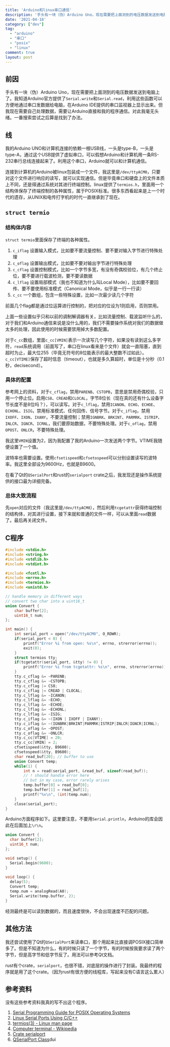 ```yaml
---
title: 'Arduino和linux串口通信'
description: '手头有一块（伪）Arduino Uno，现在需要把上面测到的电压数据发送到电脑上了。我知道Arduino官方提供了`Serial.write`和`Serial.read`，利用这些函数可以方便地通过串口发数据给电脑，在Arduino IDE提供的串口监视器上显示出来。但我现在需要自己处理数据，需要让Arduino直接和我的程序通信。对此我毫无头绪。一番搜索尝试之后算是找到了办法。'
date: '2021-04-18'
category: ["dev"]
tag:
  - "arduino"
  - "串口"
  - "posix"
  - "linux"
comment: true
layout: post
---
```


## 前因

手头有一块（伪）Arduino Uno，现在需要把上面测到的电压数据发送到电脑上了。我知道Arduino官方提供了`Serial.write`和`Serial.read`，利用这些函数可以方便地通过串口发数据给电脑，在Arduino IDE提供的串口监视器上显示出来。但我现在需要自己处理数据，需要让Arduino直接和我的程序通信。对此我毫无头绪。一番搜索尝试之后算是找到了办法。

## 线

我的Arduino UNO和计算机连接的依赖一根USB线，一头是type-B，一头是type-A，通过这个USB提供了虚拟串口，可以假想Arduino和计算机用一条RS-232串行总线连接起来了。利用这个串口，Arduino就可以和计算机通信。

连接到计算机的Arduino被linux包装成一个文件，我这里是`/dev/ttyACM0`，只要对这个文件进行响应的读写，就可以实现通信。但是毕竟串口和硬盘上的文件本质上不同，还是得通过系统对其进行终端控制。linux提供了`termios.h`，里面用一个结构体保存了终端控制的各种属性，属于POSIX标准。很多东西看起来是上一个时代的遗存，从UNIX和电传打字机的时代一直继承到了现在。

## `struct termio`

### 结构体内容

`struct termio`里面保存了终端的各种属性。

1. `c_iflag` 设置输入模式，比如要不要流量控制、要不要对输入字节进行特殊处理
2. `c_oflag` 设置输出模式，比如要不要对输出字节进行特殊处理
3. `c_cflag` 设置控制模式，比如一个字节多宽，有没有奇偶校验位，有几个终止位，要不要进行载波检测，要不要读数据
4. `c_lflag` 设置局部模式（我也不知道为什么叫Local Mode），比如要不要回传、要不要使用标准模式（Canonical Mode，似乎是一行一行读）
5. `c_cc` 一个数组，包含一些特殊设置，比如一次最少读几个字符

前面几个flag都是通过位运算进行控制的，把对应的位设为1则启用，否则禁用。

上面一些设置似乎只和以前的调制解调器有关，比如流量控制、载波监听什么的，对于我们和Arduino通信来说是没什么用的，我们不需要操作系统对我们的数据做太多的处理，因此使用的时候需要禁用掉大多数配置。

对于`c_cc`数组，里面`c_cc[VMIN]`表示一次读写几个字符，如果没有读到这么多字符，`read`系统调用（前面写了，串口在linux看来是个文件）就会一直阻塞，直到超时为止，最大位255（毕竟无符号的8位能表示的最大整数不过如此）。`c_cc[VTIME]`保存了超时信息（timeout），也就是多久算超时，单位是十分秒（0.1秒，decisecond）。

### 具体的配置

参考网上的资料，对于`c_cflag`，禁用`PARENB`、`CSTOPB`，意思是禁用奇偶校验，只用一个停止位。启用`CS8`、`CREAD`和`CLOCAL`，字节8位长（现在真的还有什么设备字节长度不是8位吗？），可以读写。对于`c_lflag`，禁用`ICANON`、`ECHO`、`ECHOE`、`ECHONL`、`ISIG`，禁用标准模式、任何回传、信号字节。对于`c_iflag`，禁用`IXOFF`、`IXON`、`IXANY`，不要流量控制；禁用`IGNBRK`、`BRKINT`、`PARMRK`、`ISTRIP`、`INLCR`、`IGNCR`、`ICRNL`，我们要原始数据，不要特殊处理。对于`c_oflag`，禁用`OPOST`、`ONLCR`，不要特殊处理。

我这里`VMIN`设置为2，因为我配置了我的Arduino一次发送两个字节。VTIME我随便设置了一个值。

波特率也需要设置。使用`cfsetispeed`和`cfsetospeed`可以分别设置读写的波特率。我这里全部设为9600Hz，也就是B9600。

在看了Qt的`QSerialPort`和rust的`serialport` crate之后，我发现还是操作系统提供的接口最为详细完备。

### 总体大致流程

先`open`对应的文件（我这里是`/dev/ttyACM0`），然后利用`tcgetattr`获得终端控制的结构体，对其进行设置，接下来就和普通的文件一样，可以从里面`read`数据了。最后再关闭文件。

## C程序

```c
#include <stdio.h>
#include <string.h>
#include <stdlib.h>
#include <stdint.h>

#include <fcntl.h>
#include <errno.h>
#include <termios.h>
#include <unistd.h>

// handle memory in different ways
// convert two char into a uint16_t
union Convert {
    char buffer[2];
    uint16_t num;
};

int main() {
    int serial_port = open("/dev/ttyACM0", O_RDWR);
    if(serial_port < 0) {
        printf("Error %i from open: %s\n", errno, strerror(errno));
        exit(0);
    }
    struct termios tty;
    if(tcgetattr(serial_port, &tty) != 0) {
        printf("Error %i from tcgetattr: %s\n", errno, strerror(errno));
    }
    tty.c_cflag &= ~PARENB;
    tty.c_cflag &= ~CSTOPB;
    tty.c_cflag |= CS8;
    tty.c_cflag |= CREAD | CLOCAL;
    tty.c_lflag &= ~ICANON;
    tty.c_lflag &= ~ECHO;
    tty.c_lflag &= ~ECHOE;
    tty.c_lflag &= ~ECHONL;
    tty.c_lflag &= ~ISIG;
    tty.c_iflag &= ~(IXON | IXOFF | IXANY);
    tty.c_iflag &= ~(IGNBRK|BRKINT|PARMRK|ISTRIP|INLCR|IGNCR|ICRNL);
    tty.c_oflag &= ~OPOST;
    tty.c_oflag &= ~ONLCR;
    tty.c_cc[VTIME] = 20;
    tty.c_cc[VMIN] = 2;
    cfsetispeed(&tty, B9600);
    cfsetospeed(&tty, B9600);
    char read_buf[20]; // buffer to use
    union Convert temp;
    while(1) {
        int n = read(serial_port, &read_buf, sizeof(read_buf));
        // ! should handle error here
        // but in my case, error rarely arises
        temp.buffer[0] = read_buf[0];
        temp.buffer[1] = read_buf[1];
        printf("%x\n", (int)temp.num);
    }
    close(serial_port);
}
```

Arduino方面程序如下。这里要注意，不要用`Serial.println`，Arduino的库会因此在后面加上`\r\n`。

```c
union Convert {
  char buffer[2];
  uint16_t num;
};

void setup() {
  Serial.begin(9600);
}
 
void loop() {
  delay(5);
  Convert temp;
  temp.num = analogRead(A0);
  Serial.write(temp.buffer, 2);
}
```

经测最终是可以读到数据的，而且速度很快，不会出现速度不匹配的问题。

## 其他方法

我还尝试使用了Qt的`QSerialPort`来读串口，那个用起来比直接调POSIX接口简单多了。但是不知道为什么，有的时候只读了一个字节，有的时候按我要求读了两个字节，但是高字节和低字节反了。用法可以参考Qt文档。

rust有个crate，`serialport`，也很不错，对底层的操作进行了封装。我最终的程序就是用了这个crate。（因为rust有很方便的线程库，写起来没有C语言这么累人）

## 参考资料

没有这些参考资料我真的写不出这个程序。

1. [Serial Programming Guide for POSIX Operating Systems](https://www.cmrr.umn.edu/~strupp/serial.html#CONTENTS)
2. [Linux Serial Ports Using C/C++](https://blog.mbedded.ninja/programming/operating-systems/linux/linux-serial-ports-using-c-cpp/)
3. [termios(3) - Linux man page](https://linux.die.net/man/3/termios)
4. [Computer terminal - Wikipedia](https://en.wikipedia.org/wiki/Computer_terminal#:~:text=A%20computer%20terminal%20is%20an,a%20computer%20screen%20by%20decades.)
5. [Crate serialport](https://docs.rs/serialport/4.0.1/serialport/)
6. [QSerialPort Class](https://doc.qt.io/qt-5/qserialport.html)dui
